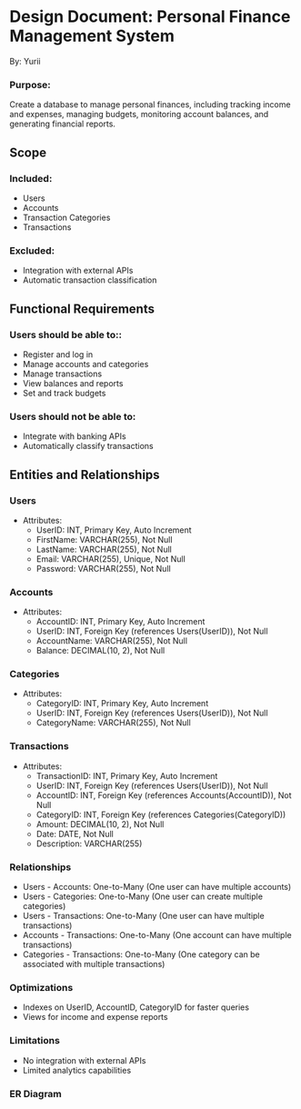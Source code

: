 # Design Document: Personal Finance Management System

By: Yurii



### Purpose:
Create a database to manage personal finances, including tracking income and expenses, managing budgets, monitoring account balances, and generating financial reports.

## Scope

### Included:
- Users
- Accounts
- Transaction Categories
- Transactions

### Excluded:

- Integration with external APIs
- Automatic transaction classification

## Functional Requirements

### Users should be able to::
- Register and log in
- Manage accounts and categories
- Manage transactions
- View balances and reports
- Set and track budgets

### Users should not be able to:
- Integrate with banking APIs
- Automatically classify transactions

## Entities and Relationships
### Users

- Attributes:
  - UserID: INT, Primary Key, Auto Increment
  - FirstName: VARCHAR(255), Not Null
  - LastName: VARCHAR(255), Not Null
  - Email: VARCHAR(255), Unique, Not Null
  - Password: VARCHAR(255), Not Null

### Accounts
- Attributes:
  - AccountID: INT, Primary Key, Auto Increment
  - UserID: INT, Foreign Key (references Users(UserID)), Not Null
  - AccountName: VARCHAR(255), Not Null
  - Balance: DECIMAL(10, 2), Not Null

### Categories
- Attributes:
  - CategoryID: INT, Primary Key, Auto Increment
  - UserID: INT, Foreign Key (references Users(UserID)), Not Null
  - CategoryName: VARCHAR(255), Not Null

### Transactions
- Attributes:
  - TransactionID: INT, Primary Key, Auto Increment
  - UserID: INT, Foreign Key (references Users(UserID)), Not Null
  - AccountID: INT, Foreign Key (references Accounts(AccountID)), Not Null
  - CategoryID: INT, Foreign Key (references Categories(CategoryID))
  - Amount: DECIMAL(10, 2), Not Null
  - Date: DATE, Not Null
  - Description: VARCHAR(255)

### Relationships
- Users - Accounts: One-to-Many (One user can have multiple accounts)
- Users - Categories: One-to-Many (One user can create multiple categories)
- Users - Transactions: One-to-Many (One user can have multiple transactions)
- Accounts - Transactions: One-to-Many (One account can have multiple transactions)
- Categories - Transactions: One-to-Many (One category can be associated with multiple transactions)

### Optimizations
- Indexes on UserID, AccountID, CategoryID for faster queries
- Views for income and expense reports

### Limitations
- No integration with external APIs
- Limited analytics capabilities

  
### ER Diagram
